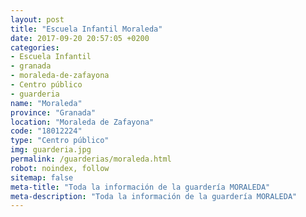```yaml
---
layout: post
title: "Escuela Infantil Moraleda"
date: 2017-09-20 20:57:05 +0200
categories:
- Escuela Infantil
- granada
- moraleda-de-zafayona
- Centro público
- guarderia
name: "Moraleda"
province: "Granada"
location: "Moraleda de Zafayona"
code: "18012224"
type: "Centro público"
img: guarderia.jpg
permalink: /guarderias/moraleda.html
robot: noindex, follow
sitemap: false
meta-title: "Toda la información de la guardería MORALEDA"
meta-description: "Toda la información de la guardería MORALEDA"
---
```

